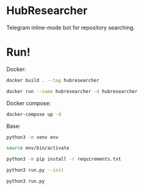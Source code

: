 # HubResearcher

Telegram inline-mode bot for repository searching.


# Run!

Docker:

```bash
docker build . --tag hubresearcher
```

```bash
docker run --name hubresearcher -d hubresearcher
```

Docker compose:

```bash
docker-compose up -d
```

Base:

```bash
python3 -m venv env
```

```bash
source env/bin/activate
```

```bash
python3 -m pip install -r requirements.txt
```

```bash
python3 run.py --init
```

```bash
python3 run.py
```